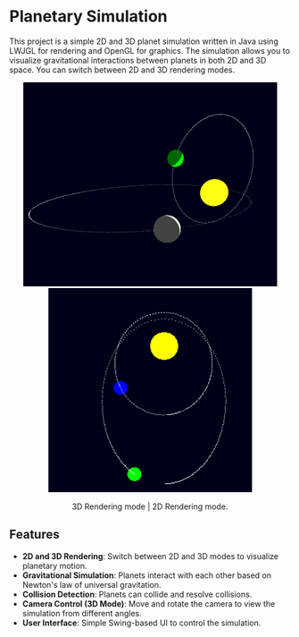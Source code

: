 # Planetary Simulation
This project is a simple 2D and 3D planet simulation written in Java using LWJGL for rendering and OpenGL for graphics. The simulation allows you to visualize gravitational interactions between planets in both 2D and 3D space. You can switch between 2D and 3D rendering modes.

<p align="center">
  <img src="image.png" width="455" height="365"><img src="image-1.png" width="365" height="365">
</p>

<p align="center">
  3D Rendering mode | 2D Rendering mode.
</p>

## Features

- **2D and 3D Rendering**: Switch between 2D and 3D modes to visualize planetary motion.
- **Gravitational Simulation**: Planets interact with each other based on Newton's law of universal gravitation.
- **Collision Detection**: Planets can collide and resolve collisions.
- **Camera Control (3D Mode)**: Move and rotate the camera to view the simulation from different angles.
- **User Interface**: Simple Swing-based UI to control the simulation.
